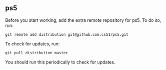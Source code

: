 
## ps5

Before you start working, add the extra remote repository for ps5. To do so, run:

`git remote add distribution git@github.com:cs51/ps5.git`

To check for updates, run:

`git pull distribution master`

You should run this periodically to check for updates.
